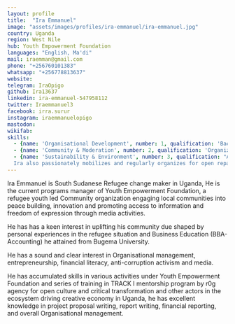```yaml
---
layout: profile
title:  "Ira Emmanuel"
image: "assets/images/profiles/ira-emmanuel/ira-emmanuel.jpg"
country: Uganda
region: West Nile
hub: Youth Empowerment Foundation
languages: "English, Ma'di"
mail: iraemman@gmail.com
phone: "+256760101383"
whatsapp: "+256778813637"
website: 
telegram: IraOpigo
github: Ira13637
linkedin: ira-emmanuel-547958112
twitter: Iraemmanuel3
facebook: irra.surur
instagram: iraemmanuelopigo
mastodon: 
wikifab:
skills:
  - {name: 'Organisational Development', number: 1, qualification: 'Bachelors Degree in Business Administration - Accounting'}
  - {name: 'Community & Moderation', number: 2, qualification: 'Organization of successful events (workshops, skits in public gatherings, and school debates) under #defyhatenow projects in various refugee settlements and also the campaign against teenage pregnancy in Pagirinya refugee settlement under #ASKnet projects.'}
  - {name: 'Sustainability & Environment', number: 3, qualification: "Actively participating and mobilizing the community for environmental protection by seeking alternative use of materials that endangers the environment. An example is a collaboration in the design and building of a modular housing prototype at Pagirinya satellite house that has a wall built with new technology \"Rammed Earth\" instead of the traditional burnt bricks and it's roof being constructed out of metals instead of timber (wood) with natural lighting and free air circulation. \n \n
  Ira also passionately mobilizes and regularly organizes for open repair café encouraging reuse of devices and plastic wastes (circular economy, upcycling, and recycling)"}
---
```

Ira Emmanuel is South Sudanese Refugee change maker in Uganda, He is the current programs manager of Youth Empowerment Foundation, a refugee youth led Community organization engaging local communities into peace building, innovation and promoting access to information and freedom of expression through media activities.

He has has a keen interest in uplifting his community due shaped by personal experiences in the refugee situation and Business Education (BBA-Accounting) he attained from Bugema University.

He has a sound and clear interest in Organisational management, entrepreneurship, financial literacy, anti-corruption activism and media.

He has accumulated skills in various activities under Youth Empowerment Foundation and series of training in TRACK I mentorship program by r0g agency for open culture and critical transformation and other actors in the ecosystem driving creative economy in Uganda, he has excellent knowledge in project proposal writing, report writing, financial reporting, and overall Organisational management.